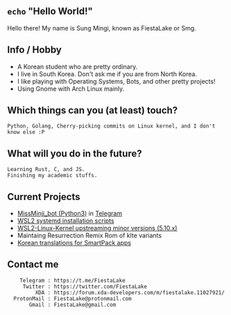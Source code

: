 ## `echo` **"Hello World!"**
Hello there! My name is Sung Mingi, known as FiestaLake or Smg. </br>

## Info / Hobby
* A Korean student who are pretty ordinary.
* I live in South Korea. Don't ask me if you are from North Korea.
* I like playing with Operating Systems, Bots, and other pretty projects!
* Using Gnome with Arch Linux mainly.

## Which things can you (at least) touch?
```
Python, Golang, Cherry-picking commits on Linux kernel, and I don't know else :P
```

## What will you do in the future?
```
Learning Rust, C, and JS.
Finishing my academic stuffs.
```

## Current Projects
* <a href="https://github.com/FiestaLake/tgbot">MissMinji_bot (Python3)</a> in <a href="https://t.me/MissMinji_bot">Telegram</a>
* <a href="https://github.com/FiestaLake/ubuntu-wsl2-systemd-script">WSL2 systemd installation scripts</a>
* <a href="https://github.com/FiestaLake/WSL2-Linux-Kernel">WSL2-Linux-Kernel upstreaming minor versions (5.10.x)</a>
* Maintaing Resurrection Remix Rom of klte variants
* <a href="https://github.com/FiestaLake/SmartPack-KR">Korean translations for SmartPack apps</a>

## Contact me
        Telegram : https://t.me/FiestaLake
         Twitter : https://twitter.com/FiestaLake
             XDA : https://forum.xda-developers.com/m/fiestalake.11027921/
      ProtonMail : FiestaLake@protonmail.com
           Gmail : FiestaLake@gmail.com
